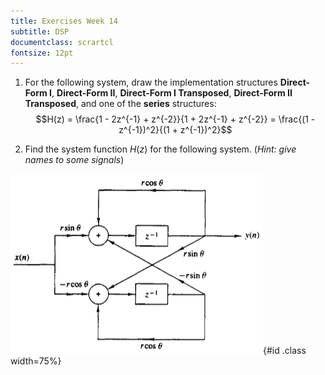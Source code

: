 ```yaml
---
title: Exercises Week 14
subtitle: DSP
documentclass: scrartcl
fontsize: 12pt
---
```


1. For the following system, draw the implementation structures **Direct-Form I**, **Direct-Form II**, **Direct-Form I Transposed**, **Direct-Form II Transposed**, and one of the **series** structures:
$$H(z) = \frac{1 - 2z^{-1} + z^{-2}}{1 + 2z^{-1} + z^{-2}} = \frac{(1 - z^{-1})^2}{(1 + z^{-1})^2}$$

2. Find the system function $H(z)$ for the following system.
(*Hint: give names to some signals*)

![System implementation](img/Xstructure.png){#id .class width=75%}
